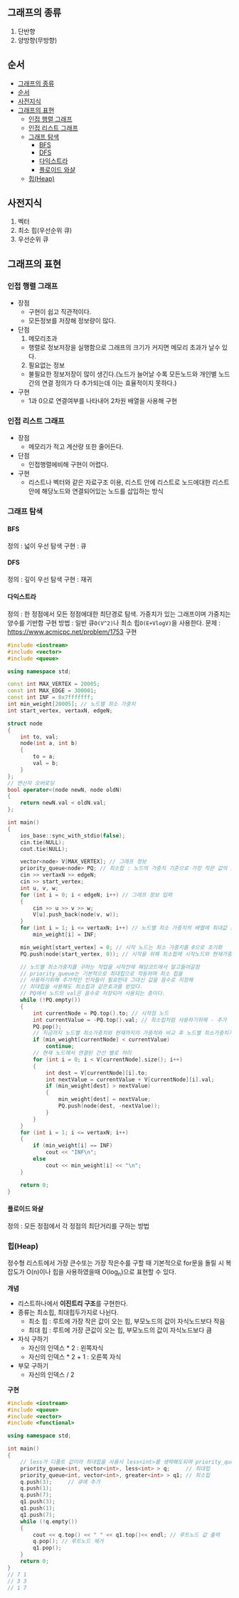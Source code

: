 ## 그래프의 종류

1. 단반향
2. 양방향(무방향)

## 순서

- [그래프의 종류](#그래프의-종류)
- [순서](#순서)
- [사전지식](#사전지식)
- [그래프의 표현](#그래프의-표현)
  - [인접 행렬 그래프](#인접-행렬-그래프)
  - [인접 리스트 그래프](#인접-리스트-그래프)
  - [그래프 탐색](#그래프-탐색)
    - [BFS](#bfs)
    - [DFS](#dfs)
    - [다익스트라](#다익스트라)
    - [플로이드 와샬](#플로이드-와샬)
  - [힙(Heap)](#힙heap)

## 사전지식

1. 벡터
2. 최소 힙(우선순위 큐)
3. 우선순위 큐

## 그래프의 표현

### 인접 행렬 그래프

- 장점
  - 구현이 쉽고 직관적이다.
  - 모든정보를 저장해 정보량이 많다.
- 단점
  1. 메모리초과
  - 행렬로 정보저장을 실행함으로 그래프의 크기가 커지면 메모리 초과가 날수 있다.
  2. 필요없는 정보
  - 불필요한 정보저장이 많이 생긴다.(노드가 늘어날 수록 모든노드와 개인별 노드간의 연결 정의가 다 추가되는데 이는 효율적이지 못하다.)
- 구현
  - 1과 0으로 연결여부를 나타내어 2차원 배열을 사용해 구현

### 인접 리스트 그래프

- 장점
  - 메모리가 적고 계산량 또한 줄어든다.
- 단점
  - 인접행렬에비해 구현이 어렵다.
- 구현
  - 리스트나 벡터와 같은 자료구조 이용, 리스트 안에 리스트로 노드에대한 리스트 안에 해당노드와 연결되어있는 노드를 삽입하는 방식

### 그래프 탐색

#### BFS

정의 : 넓이 우선 탐색
구현 : 큐

#### DFS

정의 : 깊이 우선 탐색
구현 : 재귀

#### 다익스트라

정의 : 한 정점에서 모든 정점에대한 최단경로 탐색. 가중치가 있는 그래프이며 가중치는 양수를 기반함
구현 방법 : 일반 큐`O(V^2)`나 최소 힙`O(E+VlogV)`을 사용한다.
문제 : https://www.acmicpc.net/problem/1753
구현

```c++
#include <iostream>
#include <vector>
#include <queue>

using namespace std;

const int MAX_VERTEX = 20005;
const int MAX_EDGE = 300001;
const int INF = 0x7fffffff;
int min_weight[20005]; // 노드별 최소 가중치
int start_vertex, vertaxN, edgeN;

struct node
{
    int to, val;
    node(int a, int b)
    {
        to = a;
        val = b;
    }
};
// 연산자 오버로딩
bool operator<(node newN, node oldN)
{
    return newN.val < oldN.val;
};

int main()
{
    ios_base::sync_with_stdio(false);
    cin.tie(NULL);
    cout.tie(NULL);

    vector<node> V[MAX_VERTEX]; // 그래프 정보
    priority_queue<node> PQ; // 최소힙 : 노드의 가중치 기준으로 가장 작은 값의 노드를 가져옵니다.
    cin >> vertaxN >> edgeN;
    cin >> start_vertex;
    int u, v, w;
    for (int i = 0; i < edgeN; i++) // 그래프 정보 입력
    {
        cin >> u >> v >> w;
        V[u].push_back(node(v, w));
    }
    for (int i = 1; i <= vertaxN; i++) // 노드별 최소 가중치의 배열에 최대값 초기화
        min_weight[i] = INF;

    min_weight[start_vertex] = 0; // 시작 노드는 최소 가중치를 0으로 초기화
    PQ.push(node(start_vertex, 0)); // 시작을 위해 최소힙에 시작노드와 현재가중치 입력

    // 노드별 최소가중치를 구하는 작업을 시작전에 해당코드에서 알고들어갈점
    // priority_queue는 기본적으로 최대힙으로 작동하며 최소 힙을
    // 사용하기위해 추가적인 인자들이 필요한대 그대신 값을 음수로 지정해
    // 최대힙을 사용해도 최소힙과 같은효과를 받았다.
    // PQ에서 노드의 val은 음수로 저장되어 사용되는 중이다.
    while (!PQ.empty())
    {
        int currentNode = PQ.top().to; // 시작점 노드
        int currentValue = -PQ.top().val; // 최소힙처럼 사용하기위해 - 추가
        PQ.pop();
        // 지금까지 노드별 최소가중치와 현재까지의 가중치와 비교 후 노드별 최소가중치가 더 작으면 아래의 간선에서 이동작업을 건너뛴다.
        if (min_weight[currentNode] < currentValue)
            continue;
        // 현재 노드에서 연결된 간선 별로 처리
        for (int i = 0; i < V[currentNode].size(); i++)
        {
            int dest = V[currentNode][i].to;
            int nextValue = currentValue + V[currentNode][i].val;
            if (min_weight[dest] > nextValue)
            {
                min_weight[dest] = nextValue;
                PQ.push(node(dest, -nextValue));
            }
        }
    }
    for (int i = 1; i <= vertaxN; i++)
    {
        if (min_weight[i] == INF)
            cout << "INF\n";
        else
            cout << min_weight[i] << "\n";
    }

    return 0;
}
```

#### 플로이드 와샬

정의 : 모든 정점에서 각 정점의 최단거리를 구하는 방법

### 힙(Heap)

정수형 리스트에서 가장 큰수또는 가장 작은수를 구할 때 기본적으로 for문을 돌릴 시 복잡도가 O(n)이나 힙을 사용하였을때 O(log<sub>n</sub>)으로 표현할 수 있다.

**개념**

- 리스트하나에서 **이진트리 구조**를 구현한다.
- 종류는 최소힙, 최대힙두가지로 나뉜다.
  - 최소 힙 : 루트에 가장 작은 값이 오는 힙, 부모노드의 값이 자식노드보다 작음
  - 최대 힙 : 루트에 가장 큰값이 오는 힙, 부모노드의 값이 자식노드보다 큼
- 자식 구하기
  - 자신의 인덱스 \* 2 : 왼쪽자식
  - 자신의 인덱스 \* 2 + 1 : 오른쪽 자식
- 부모 구하기
  - 자신의 인덱스 / 2

**구현**

```c++
#include <iostream>
#include <queue>
#include <vector>
#include <functional>

using namespace std;

int main()
{
    // less가 디폴트 값이라 최대힙을 사용시 less<int>를 생략해도되며 priority_queue<자료형> 으로 만 사용해도 된다. 최소힙을 사용하기위해 첫번째, 세번째 파라미터가 필요로해졌기 때문에 그렇다.
    priority_queue<int, vector<int>, less<int> > q;     // 최대힙
    priority_queue<int, vector<int>, greater<int> > q1; // 최소힙
    q.push(3);     // 큐에 추가
    q.push(1);
    q.push(7);
    q1.push(3);
    q1.push(1);
    q1.push(7);
    while (!q.empty())
    {
        cout << q.top() << " " << q1.top()<< endl; // 루트노드 값 출력
        q.pop(); // 루트노드 제거
        q1.pop();
    }
    return 0;
}
// 7 1
// 3 3
// 1 7
```
